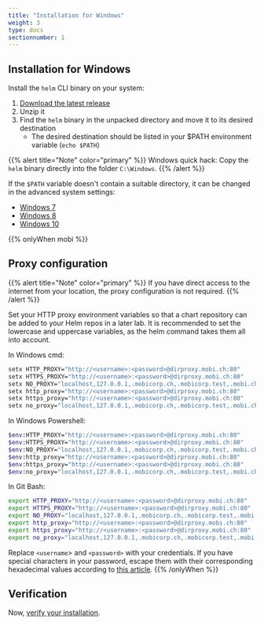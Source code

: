 ```yaml
---
title: "Installation for Windows"
weight: 3
type: docs
sectionnumber: 1
---
```


## Installation for Windows

Install the `helm` CLI binary on your system:

1. [Download the latest release](https://github.com/helm/helm/releases)
1. Unzip it
1. Find the `helm` binary in the unpacked directory and move it to its desired destination
    * The desired destination should be listed in your $PATH environment variable (`echo $PATH`)

{{% alert title="Note" color="primary" %}}
Windows quick hack: Copy the `helm` binary directly into the folder `C:\Windows`.
{{% /alert %}}

If the `$PATH` variable doesn't contain a suitable directory, it can be changed in the advanced system settings:

* [Windows 7](http://geekswithblogs.net/renso/archive/2009/10/21/how-to-set-the-windows-path-in-windows-7.aspx)
* [Windows 8](http://www.itechtics.com/customize-windows-environment-variables/)
* [Windows 10](http://techmixx.de/windows-10-umgebungsvariablen-bearbeiten/)

{{% onlyWhen mobi %}}


## Proxy configuration

{{% alert title="Note" color="primary" %}}
If you have direct access to the internet from your location, the proxy configuration is not required.
{{% /alert %}}

Set your HTTP proxy environment variables so that a chart repository can be added to your Helm repos in a later lab. It is recommended to set the lowercase and uppercase variables, as the helm command takes them all into account.

In Windows cmd:

```bash
setx HTTP_PROXY="http://<username>:<password>@dirproxy.mobi.ch:80"
setx HTTPS_PROXY="http://<username>:<password>@dirproxy.mobi.ch:80"
setx NO_PROXY="localhost,127.0.0.1,.mobicorp.ch,.mobicorp.test,.mobi.ch"
setx http_proxy="http://<username>:<password>@dirproxy.mobi.ch:80"
setx https_proxy="http://<username>:<password>@dirproxy.mobi.ch:80"
setx no_proxy="localhost,127.0.0.1,.mobicorp.ch,.mobicorp.test,.mobi.ch"
```

In Windows Powershell:

```bash
$env:HTTP_PROXY="http://<username>:<password>@dirproxy.mobi.ch:80"
$env:HTTPS_PROXY="http://<username>:<password>@dirproxy.mobi.ch:80"
$env:NO_PROXY="localhost,127.0.0.1,.mobicorp.ch,.mobicorp.test,.mobi.ch"
$env:http_proxy="http://<username>:<password>@dirproxy.mobi.ch:80"
$env:https_proxy="http://<username>:<password>@dirproxy.mobi.ch:80"
$env:no_proxy="localhost,127.0.0.1,.mobicorp.ch,.mobicorp.test,.mobi.ch"
```

In Git Bash:

```bash
export HTTP_PROXY="http://<username>:<password>@dirproxy.mobi.ch:80"
export HTTPS_PROXY="http://<username>:<password>@dirproxy.mobi.ch:80"
export NO_PROXY="localhost,127.0.0.1,.mobicorp.ch,.mobicorp.test,.mobi.ch"
export http_proxy="http://<username>:<password>@dirproxy.mobi.ch:80"
export https_proxy="http://<username>:<password>@dirproxy.mobi.ch:80"
export no_proxy="localhost,127.0.0.1,.mobicorp.ch,.mobicorp.test,.mobi.ch"
```

Replace `<username`> and `<password>` with your credentials. If you have special characters in your password, escape them with their corresponding hexadecimal values according to [this article](https://en.wikipedia.org/wiki/Percent-encoding#Percent-encoding_reserved_characters).
{{% /onlyWhen %}}


## Verification

Now, [verify your installation](../04/).
